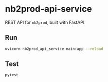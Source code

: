 # nb2prod-api-service

REST API for `nb2prod`, built with FastAPI.

## Run
```bash
uvicorn nb2prod_api_service.main:app --reload
```

## Test
```bash
pytest
```
